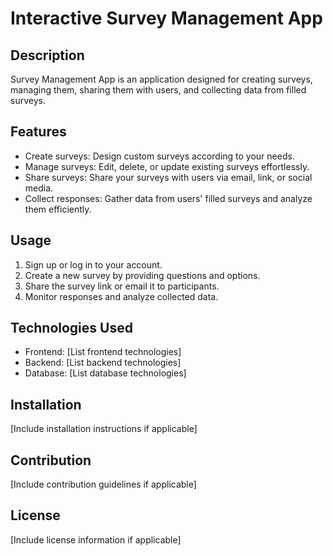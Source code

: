 # Interactive Survey Management App 

## Description
Survey Management App is an application designed for creating surveys, managing them, sharing them with users, and collecting data from filled surveys.

## Features
- Create surveys: Design custom surveys according to your needs.
- Manage surveys: Edit, delete, or update existing surveys effortlessly.
- Share surveys: Share your surveys with users via email, link, or social media.
- Collect responses: Gather data from users' filled surveys and analyze them efficiently.

## Usage
1. Sign up or log in to your account.
2. Create a new survey by providing questions and options.
3. Share the survey link or email it to participants.
4. Monitor responses and analyze collected data.

## Technologies Used
- Frontend: [List frontend technologies]
- Backend: [List backend technologies]
- Database: [List database technologies]

## Installation
[Include installation instructions if applicable]

## Contribution
[Include contribution guidelines if applicable]

## License
[Include license information if applicable]

